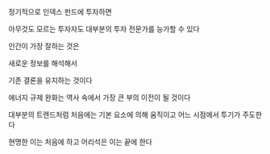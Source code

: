 정기적으로 인덱스 펀드에 투자하면

아무것도 모르는 투자자도 대부분의 투자 전문가를 능가할 수 있다

인간이 가장 잘하는 것은

새로운 정보를 해석해서

기존 결론을 유지하는 것이다

에너지 규제 완화는 역사 속에서 가장 큰 부의 이전이 될 것이다

대부분의 트렌드처럼 처음에는 기본 요소에 의해 움직이고 어느 시점에서 투기가 주도한다

현명한 이는 처음에 하고 어리석은 이는 끝에 한다

